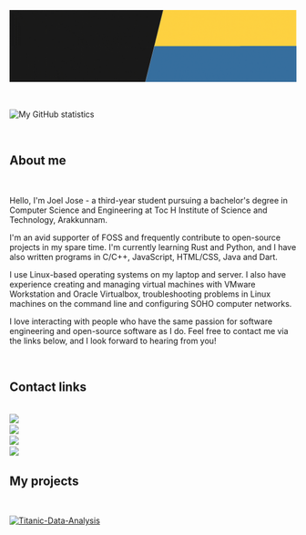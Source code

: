 ![Banner](./Joel-Jose.gif)

<br>

![My GitHub statistics](https://github-readme-stats-joeljose350.vercel.app/api?username=joeljose350&theme=dark&hide_border=true&show_icons=true&include_all_commits=true)

<br>

## About me

<br>

Hello, I'm Joel Jose - a third-year student pursuing a bachelor's degree in Computer Science and Engineering at Toc H Institute of Science and Technology, Arakkunnam.

I'm an avid supporter of FOSS and frequently contribute to open-source projects in my spare time. I'm currently learning Rust and Python, and I have also written programs in C/C++, JavaScript, HTML/CSS, Java and Dart.

I use Linux-based operating systems on my laptop and server. I also have experience creating and managing virtual machines with VMware Workstation and Oracle Virtualbox, troubleshooting problems in Linux machines on the command line and configuring SOHO computer networks.

I love interacting with people who have the same passion for software engineering and open-source software as I do. Feel free to contact me via the links below, and I look forward to hearing from you!

<br>

## Contact links

<br>

<a href="https://wa.me/+919846642788">
    <img src="https://img.shields.io/badge/WhatsApp-100C08?logo=whatsapp&logoColor=00E676" height=30px>
</a>

<br>

<a href="https://www.linkedin.com/in/joeljose350">
    <img src="https://img.shields.io/badge/LinkedIn-100C08?logo=linkedin&logoColor=0A66C2" height=30px>
</a>

<br>

<a href="mailto://joel750jose@gmail.com">
    <img src="https://img.shields.io/badge/Email-100C08?logo=gmail&logoColor=EA4335" height=30px>
</a>

<br>

<a href="https://t.me/joeljose350">
    <img src="https://img.shields.io/badge/Telegram-100C08?logo=telegram&logoColor=28A8E9" height=30px>
</a>

<br>

## My projects

<br>

[![Titanic-Data-Analysis](https://github-readme-stats-joeljose350.vercel.app/api/pin?username=joeljose350&repo=Titanic-Data-Analysis&theme=dark&hide_border=true)](https://github.com/joeljose350/Titanic-Data-Analysis)
